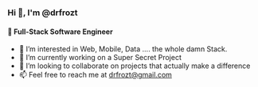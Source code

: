 ### Hi 👋, I'm @drfrozt 
#### 🥞 Full-Stack Software Engineer

- 🔭 I’m interested in Web, Mobile, Data .... the whole damn Stack.
- 🌱 I’m currently working on a Super Secret Project
- 👯 I’m looking to collaborate on projects that actually make a difference  
- 📫 Feel free to reach me at drfrozt@gmail.com



<!--
**drfrozt/drfrozt** is a ✨ _special_ ✨ repository because its `README.md` (this file) appears on your GitHub profile.

Here are some ideas to get you started:

- 🔭 I’m currently working on ...
- 🌱 I’m currently learning ...
- 👯 I’m looking to collaborate on ...
- 🤔 I’m looking for help with ...
- 💬 Ask me about ...
- 📫 How to reach me: ...
- 😄 Pronouns: ...
- ⚡ Fun fact: ...
-->
